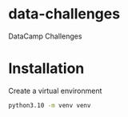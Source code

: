 # data-challenges

DataCamp Challenges

# Installation

Create a virtual environment

```bash
python3.10 -m venv venv
```